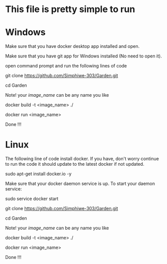 # This file is pretty simple to run

# Windows

Make sure that you have docker desktop app installed and open.

Make sure that you have git app for Windows installed (No need to open it).

open command prompt and run the following lines of code

git clone https://github.com/Simphiwe-303/Garden.git

cd Garden

Note! your *image_name* can be any name you like 

docker build -t <image_name> ./

docker run <image_name>

Done !!!

# Linux

The following line of code install docker. If you have, don't worry continue to run the code it should update to the latest docker if not updated.

sudo apt-get install docker.io -y


Make sure that your docker daemon service is up. To start your daemon service:

sudo service docker start


git clone https://github.com/Simphiwe-303/Garden.git

cd Garden

Note! your *image_name* can be any name you like 

docker build -t <image_name> ./

docker run <image_name>

Done !!!

